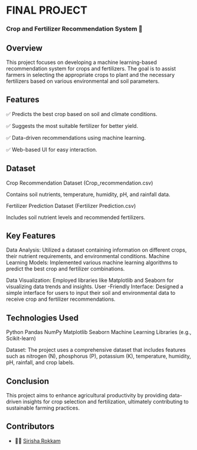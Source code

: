 # FINAL PROJECT
 ### Crop and Fertilizer Recommendation System 🌱
 
## Overview
This project focuses on developing a machine learning-based recommendation system for crops and fertilizers. The goal is to assist farmers in selecting the appropriate crops to plant and the necessary fertilizers based on various environmental and soil parameters.

## Features
✅ Predicts the best crop based on soil and climate conditions.

✅ Suggests the most suitable fertilizer for better yield.

✅ Data-driven recommendations using machine learning.

✅ Web-based UI for easy interaction.

## Dataset
Crop Recommendation Dataset (Crop_recommendation.csv)

Contains soil nutrients, temperature, humidity, pH, and rainfall data.

Fertilizer Prediction Dataset (Fertilizer Prediction.csv)

Includes soil nutrient levels and recommended fertilizers.

## Key Features

Data Analysis: Utilized a dataset containing information on different crops, their nutrient requirements, and environmental conditions. Machine Learning Models: Implemented various machine learning algorithms to predict the best crop and fertilizer combinations.

Data Visualization: Employed libraries like Matplotlib and Seaborn for visualizing data trends and insights. User -Friendly Interface: Designed a simple interface for users to input their soil and environmental data to receive crop and fertilizer recommendations.

## Technologies Used

Python Pandas NumPy Matplotlib Seaborn Machine Learning Libraries (e.g., Scikit-learn) 

Dataset: The project uses a comprehensive dataset that includes features such as nitrogen (N), phosphorus (P), potassium (K), temperature, humidity, pH, rainfall, and crop labels.

## Conclusion
This project aims to enhance agricultural productivity by providing data-driven insights for crop selection and fertilization, ultimately contributing to sustainable farming practices.

## Contributors

- 👩‍💻 [Sirisha Rokkam](https://github.com/SirishaRokkam)